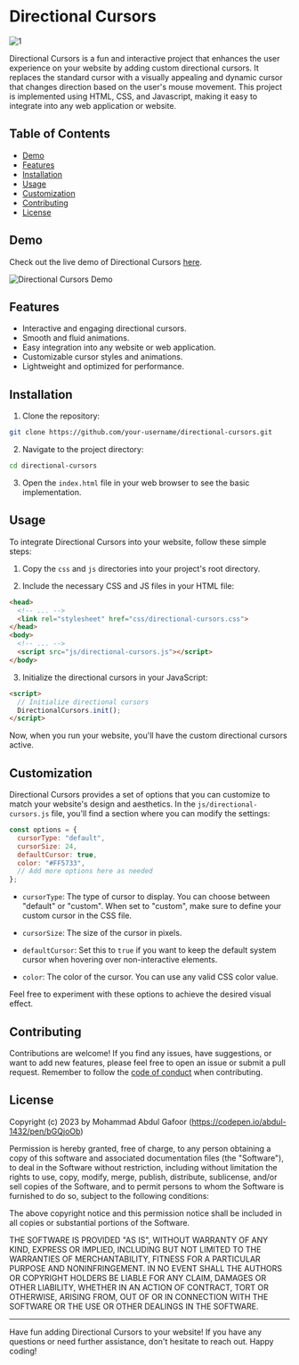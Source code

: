 # Directional Cursors

![1](https://github.com/abdul-1432/Directional_Cursor/assets/124916666/ed57c93c-35f1-4e83-bd99-a64e9716fd6d)


Directional Cursors is a fun and interactive project that enhances the user experience on your website by adding custom directional cursors. It replaces the standard cursor with a visually appealing and dynamic cursor that changes direction based on the user's mouse movement. This project is implemented using HTML, CSS, and Javascript, making it easy to integrate into any web application or website.

## Table of Contents

- [Demo](#demo)
- [Features](#features)
- [Installation](#installation)
- [Usage](#usage)
- [Customization](#customization)
- [Contributing](#contributing)
- [License](#license)

## Demo

Check out the live demo of Directional Cursors [here](https://your-demo-link.com).

![Directional Cursors Demo](demo.gif)

## Features

- Interactive and engaging directional cursors.
- Smooth and fluid animations.
- Easy integration into any website or web application.
- Customizable cursor styles and animations.
- Lightweight and optimized for performance.

## Installation

1. Clone the repository:

```bash
git clone https://github.com/your-username/directional-cursors.git
```

2. Navigate to the project directory:

```bash
cd directional-cursors
```

3. Open the `index.html` file in your web browser to see the basic implementation.

## Usage

To integrate Directional Cursors into your website, follow these simple steps:

1. Copy the `css` and `js` directories into your project's root directory.

2. Include the necessary CSS and JS files in your HTML file:

```html
<head>
  <!-- ... -->
  <link rel="stylesheet" href="css/directional-cursors.css">
</head>
<body>
  <!-- ... -->
  <script src="js/directional-cursors.js"></script>
</body>
```

3. Initialize the directional cursors in your JavaScript:

```html
<script>
  // Initialize directional cursors
  DirectionalCursors.init();
</script>
```

Now, when you run your website, you'll have the custom directional cursors active.

## Customization

Directional Cursors provides a set of options that you can customize to match your website's design and aesthetics. In the `js/directional-cursors.js` file, you'll find a section where you can modify the settings:

```javascript
const options = {
  cursorType: "default",
  cursorSize: 24,
  defaultCursor: true,
  color: "#FF5733",
  // Add more options here as needed
};
```

- `cursorType`: The type of cursor to display. You can choose between "default" or "custom". When set to "custom", make sure to define your custom cursor in the CSS file.

- `cursorSize`: The size of the cursor in pixels.

- `defaultCursor`: Set this to `true` if you want to keep the default system cursor when hovering over non-interactive elements.

- `color`: The color of the cursor. You can use any valid CSS color value.

Feel free to experiment with these options to achieve the desired visual effect.

## Contributing

Contributions are welcome! If you find any issues, have suggestions, or want to add new features, please feel free to open an issue or submit a pull request. Remember to follow the [code of conduct](CODE_OF_CONDUCT.md) when contributing.

## License

Copyright (c) 2023 by Mohammad Abdul Gafoor (https://codepen.io/abdul-1432/pen/bGQjoOb)

Permission is hereby granted, free of charge, to any person obtaining a copy of this software and associated documentation files (the "Software"), to deal in the Software without restriction, including without limitation the rights to use, copy, modify, merge, publish, distribute, sublicense, and/or sell copies of the Software, and to permit persons to whom the Software is furnished to do so, subject to the following conditions:

The above copyright notice and this permission notice shall be included in all copies or substantial portions of the Software.

THE SOFTWARE IS PROVIDED "AS IS", WITHOUT WARRANTY OF ANY KIND, EXPRESS OR IMPLIED, INCLUDING BUT NOT LIMITED TO THE WARRANTIES OF MERCHANTABILITY, FITNESS FOR A PARTICULAR PURPOSE AND NONINFRINGEMENT. IN NO EVENT SHALL THE AUTHORS OR COPYRIGHT HOLDERS BE LIABLE FOR ANY CLAIM, DAMAGES OR OTHER LIABILITY, WHETHER IN AN ACTION OF CONTRACT, TORT OR OTHERWISE, ARISING FROM, OUT OF OR IN CONNECTION WITH THE SOFTWARE OR THE USE OR OTHER DEALINGS IN THE SOFTWARE.


---

Have fun adding Directional Cursors to your website! If you have any questions or need further assistance, don't hesitate to reach out. Happy coding!
